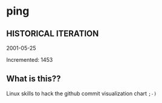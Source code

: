 # ping

## HISTORICAL ITERATION
2001-05-25

Incremented: 1453

## What is this?? 
Linux skills to hack the github commit visualization chart `;-)`
